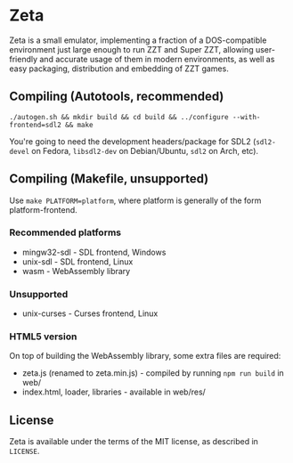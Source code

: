 # Zeta

Zeta is a small emulator, implementing a fraction of a DOS-compatible environment just large enough to run ZZT and Super ZZT, allowing user-friendly and accurate usage 
of them in modern environments, as well as easy packaging, distribution and embedding of ZZT games.

## Compiling (Autotools, recommended)

`./autogen.sh && mkdir build && cd build && ../configure --with-frontend=sdl2 && make`

You're going to need the development headers/package for SDL2 (`sdl2-devel` on Fedora, `libsdl2-dev` on Debian/Ubuntu, `sdl2` on Arch, etc).

## Compiling (Makefile, unsupported)

Use `make PLATFORM=platform`, where platform is generally of the form platform-frontend.

### Recommended platforms

* mingw32-sdl - SDL frontend, Windows
* unix-sdl - SDL frontend, Linux
* wasm - WebAssembly library

### Unsupported

* unix-curses - Curses frontend, Linux

### HTML5 version

On top of building the WebAssembly library, some extra files are required:

 * zeta.js (renamed to zeta.min.js) - compiled by running `npm run build` in web/
 * index.html, loader, libraries - available in web/res/

## License

Zeta is available under the terms of the MIT license, as described in `LICENSE`.
